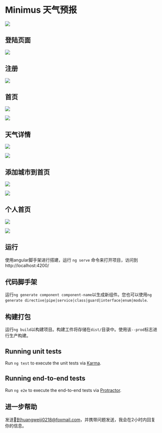 # Minimus 天气预报

![](https://camo.githubusercontent.com/3dcf9a240fb7730a93d69ad25f7a2788fdf049521e954a5394fc4fb76b592b80/68747470733a2f2f6d69726f2e6d656469756d2e636f6d2f6d61782f333630302f312a35376c5a79715859383558535459523349755a4b43672e706e67)

## 登陆页面

![](https://github.com//huaungwj/img_storage/blob/main/minimus/login.png?raw=true)

## 注册

![](https://github.com/huaungwj/img_storage/blob/main/minimus/register.png?raw=true)

## 首页

![](https://github.com/huaungwj/img_storage/blob/main/minimus/home_lig.png?raw=true)

![](https://github.com/huaungwj/img_storage/blob/main/minimus/home_dark.png?raw=true)

## 天气详情

![](https://github.com/huaungwj/img_storage/blob/main/minimus/detail_lig.png?raw=true)

![](https://github.com/huaungwj/img_storage/blob/main/minimus/detail_dark.png?raw=true)

## 添加城市到首页

![](https://github.com/huaungwj/img_storage/blob/main/minimus/add_lig.png?raw=true)

![](https://github.com/huaungwj/img_storage/blob/main/minimus/add_dark.png?raw=true)

## 个人首页

![](https://github.com/huaungwj/img_storage/blob/main/minimus/personal_lig.png?raw=true)

![](https://github.com/huaungwj/img_storage/blob/main/minimus/personal_dark.png?raw=true)

## 运行

使用angular脚手架进行搭建，运行 `ng serve` 命令来打开项目，访问到http://localhost:4200/

## 代码脚手架

运行`ng generate component component-name`以生成新组件。您也可以使用`ng generate directive|pipe|service|class|guard|interface|enum|module`.

##  

## 构建打包

运行`ng build`以构建项目。构建工件将存储在`dist/`目录中。使用该`--prod`标志进行生产构建。



## Running unit tests

Run `ng test` to execute the unit tests via [Karma](https://karma-runner.github.io).

## Running end-to-end tests

Run `ng e2e` to execute the end-to-end tests via [Protractor](http://www.protractortest.org/).

## 进一步帮助

发送📧到huangweiji0218@foxmail.com，并携带问题发送，我会在2小时内回复你的信息。
